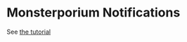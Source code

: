 # Monsterporium Notifications

See [the tutorial](http://tutorials.jumpstartlab.com/projects/monsterporium/extract_notification_service.html)
